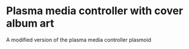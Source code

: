 # Plasma media controller with cover album art
A modified version of the plasma media controller plasmoid
